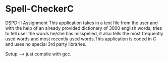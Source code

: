 # Spell-CheckerC
DSPD-II Assignment
  This application takes in a text file from the user and with the help of an already provided dictionary of 3000 english words, tries to tell user the words he/she has misspelled, it also tells the most frequently used words and most recently used words.This application is coded in C and uses no special 3rd party libraries.
  
  Setup --> just compile with gcc.

